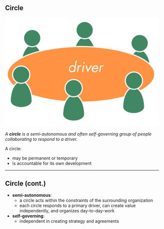 ## Circle

![right,fit](img/circle/circle-driver.png)  

_A **circle** is a semi-autonomous and often self-governing group of people collaborating to respond to a driver._

A circle:

* may be permanent or temporary
* is accountable for its own development

---

## Circle (cont.)

* **semi-autonomous**: 
    * a circle acts within the constraints of the surrounding organization
    * each circle responds to a primary driver, can create value independently, and organizes day-to-day-work
* **self-governing**:
    * independent in creating strategy and agreements